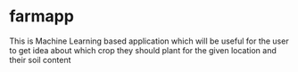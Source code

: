 # farmapp

This is Machine Learning based application which will be useful for the user to get idea about which crop they should plant for the given location and their soil content
